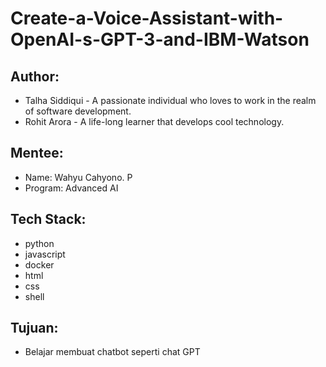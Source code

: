 # Create-a-Voice-Assistant-with-OpenAI-s-GPT-3-and-IBM-Watson

## Author:
- Talha Siddiqui - A passionate individual who loves to work in the realm of software development.
- Rohit Arora - A life-long learner that develops cool technology.

## Mentee:
- Name: Wahyu Cahyono. P
- Program: Advanced AI

## Tech Stack:
- python
- javascript
- docker
- html
- css
- shell

## Tujuan:
- Belajar membuat chatbot seperti chat GPT

